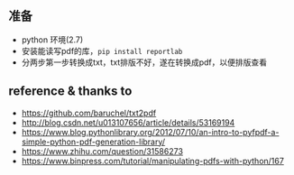 ## 准备
* python 环境(2.7)
* 安装能读写pdf的库，`pip install reportlab`
* 分两步第一步转换成txt，txt排版不好，遂在转换成pdf，以便排版查看



## reference & thanks to
* https://github.com/baruchel/txt2pdf
* http://blog.csdn.net/u013107656/article/details/53169194
* https://www.blog.pythonlibrary.org/2012/07/10/an-intro-to-pyfpdf-a-simple-python-pdf-generation-library/
* https://www.zhihu.com/question/31586273
* https://www.binpress.com/tutorial/manipulating-pdfs-with-python/167